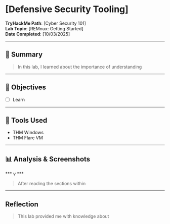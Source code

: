 # [Defensive Security Tooling]

**TryHackMe Path**: [Cyber Security 101]  
**Lab Topic**: [REMnux: Getting Started]  
**Date Completed**: [10/03/2025]

---

## 🧠 Summary

> In this lab, I learned about the importance of understanding 

---

## 🎯 Objectives
- [ ] Learn 

---

## 🧰 Tools Used
- THM Windows
- THM Flare VM
  
---

## 📊 Analysis & Screenshots

*** v ***

> After reading the sections within 

---

## Reflection

> This lab provided me with knowledge about 


